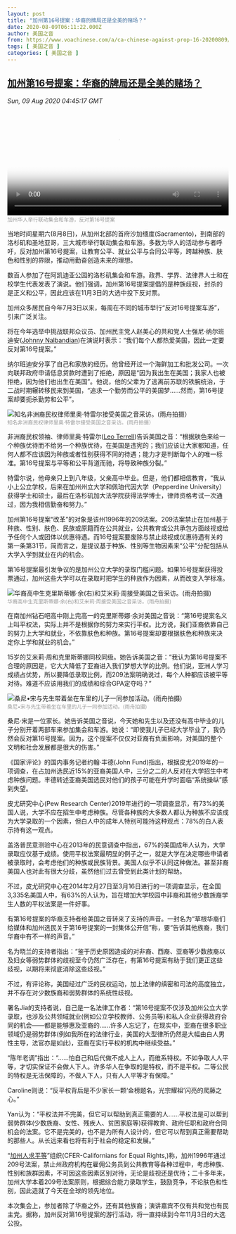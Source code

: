 ```yaml
---
layout: post
title: "加州第16号提案：华裔的牌局还是全美的赌场？"
date: 2020-08-09T06:11:22.000Z
author: 美国之音
from: https://www.voachinese.com/a/ca-chinese-against-prop-16-20200809/5536339.html
tags: [ 美国之音 ]
categories: [ 美国之音 ]
---
```

<!--1596953482000-->
[加州第16号提案：华裔的牌局还是全美的赌场？](https://www.voachinese.com/a/ca-chinese-against-prop-16-20200809/5536339.html)
------

<div>
<div><i>Sun, 09 Aug 2020 04:45:17 GMT</i></div><video poster="https://images.weserv.nl?url=gdb.voanews.com/20f62fa6-48ff-4678-b2e1-f2670c68e4a2_tv_r1_s_w900.jpg" src="https://av.voanews.com/Videoroot/Pangeavideo/2020/08/2/20/20f62fa6-48ff-4678-b2e1-f2670c68e4a2_240p.mp4" style="width:100%" controls></video><div><small style="color: #999;">加州华人举行联动集会和车游，反对第16号提案</small></div><p>当地时间星期六(8月8日)，从加州北部的首府沙加缅度(Sacramento)，到南部的洛杉矶和圣地亚哥，三大城市举行联动集会和车游。多数为华人的活动参与者呼吁，反对加州第16号提案，让教育公平、就业公平与合同公平等，跨越种族、肤色和性别的界限，推动用勤奋创造未来的理想。</p><p>数百人参加了在阿凯迪亚公园的洛杉矶集会和车游。政界、学界、法律界人士和在校学生代表发表了演说。他们强调，加州第16号提案提倡的是种族歧视，封杀的是正义和公平，因此应该在11月3日的大选中投下反对票。</p><p>加州众多居民自今年7月3日以来，每周在不同的城市举行“反对16号提案车游”，引来广泛关注。</p><p>将在今年选举中挑战联邦众议员、加州民主党人赵美心的共和党人士强尼·纳尔班迪安(<a class="wsw__a" href="https://ballotpedia.org/Johnny_Nalbandian">Johnny Nalbandian</a>)在演说时表示：“我们每个人都热爱美国，因此一定要反对第16号提案。”</p><p>纳尔班迪安分享了自己和家族的经历。他曾经开过一个海鲜加工和批发公司。一次向联邦政府申请低息贷款时遭到了拒绝，原因是“因为我出生在美国；我家人也被拒绝，因为他们也出生在美国”。他说，他的父辈为了逃离前苏联的铁腕统治，于二战时期辗转移民来到美国，“追求一个勤劳而公平的美国梦……然而，第16号提案却要扼杀勤劳和公平”。</p><div class="contentImage floatLeft" ><img  class="photo" src="https://images.weserv.nl?url=gdb.voanews.com/393A5C58-19CA-4460-B9E1-CE55CF4ED6F5_w900.jpg" alt="知名非洲裔民权律师里奥·特雷尔接受美国之音采访。(雨舟拍摄）" border="0"/><div><small style="color: #999;">知名非洲裔民权律师里奥&#183;特雷尔接受美国之音采访。(雨舟拍摄）</small></div></div><p>非洲裔民权领袖、律师里奥·特雷尔(<a class="wsw__a" href="https://en.wikipedia.org/wiki/Leo_Terrell">Leo Terrell</a>)告诉美国之音：“根据肤色来给一个种族优待而不给另一个种族优待，在美国是违宪的；我们应该让大家都知道，任何人都不应该因为种族或者性别获得不同的待遇；能力才是判断每个人的唯一标准。第16号提案与平等和公平背道而驰，将导致种族分裂。”</p><p>特雷尔说，他母亲只上到八年级，父亲高中毕业。但是，他们都相信教育，“我从小上公立学校，后来在加州州立大学和佩珀代因大学（Pepperdine University）获得学士和硕士，最后在洛杉矶加大法学院获得法学博士，律师资格考试一次通过，因为我相信勤奋和努力。”</p><p>加州第16号提案“改革”的对象是该州1996年的209法案。209法案禁止在加州基于种族、性别、肤色、民族或原籍而在公共就业，公共教育或公共承包方面歧视或给予任何个人或团体以优惠待遇。而16号提案要废除与禁止歧视或优惠待遇有关的第一条第31节，简而言之，是提议基于种族、性别等生物因素来“公平”分配包括从大学入学到就业在内的机会。</p><p>第16号提案最引发争议的是加州公立大学的录取门槛问题。如果16号提案获得投票通过，加州这些大学可以在录取时把学生的种族作为因素，从而改变入学标准。</p><div class="contentImage floatLeft" ><img  class="photo" src="https://images.weserv.nl?url=gdb.voanews.com/D6E9C0C5-354D-4614-8001-0B228A7D16FA_w900.jpg" alt="华裔高中生克里斯蒂娜·余(右)和艾米莉·周接受美国之音采访。(雨舟拍摄)" border="0"/><div><small style="color: #999;">华裔高中生克里斯蒂娜&#183;余(右)和艾米莉&#183;周接受美国之音采访。(雨舟拍摄)</small></div></div><p>在南加州钻石吧高中刚上完高一的克里斯蒂娜·余对美国之音说：“第16号提案名义上叫平权法，实际上并不是根据你的努力来实行平权。比方说，我们亚裔依靠自己的努力上大学和就业，不依靠肤色和种族。第16号提案却要根据肤色和种族来决定你上学和就业的机会。”</p><p>15岁的艾米莉·周和克里斯蒂娜同校同级。她告诉美国之音：“我认为第16号提案不合理的原因是，它大大降低了亚裔进入我们梦想大学的比例。他们说，亚洲人学习成绩占优势，所以要降低录取比例，而209法案明确说过，每个人种都应该被平等对待。难道不应该用我们的成绩和综合GPA定夺吗？”</p><div class="contentImage floatLeft" ><img  class="photo" src="https://images.weserv.nl?url=gdb.voanews.com/B1A9C04E-84CC-460D-8590-035A266BCD39_w900.jpg" alt="桑尼•宋与先生带着坐在车里的儿子一同参加活动。(雨舟拍摄)" border="0"/><div><small style="color: #999;">桑尼•宋与先生带着坐在车里的儿子一同参加活动。(雨舟拍摄)</small></div></div><p>桑尼·宋是一位家长。她告诉美国之音说，今天她和先生以及还没有高中毕业的儿子分别开着两部车来参加集会和车游。她说：“即使我儿子已经大学毕业了，我仍然会反对第16号提案。因为，这个提案不仅仅对亚裔有负面影响，对美国的整个文明和社会发展都是很大的伤害。”</p><p>《国家评论》的国内事务记者约翰·丰德(John Fund)指出，根据皮尤2019年的一项调查，在占加州选民近15%的亚裔美国人中，三分之二的人反对在大学招生中考虑种族问题。丰德转述亚裔美国选民对他们的孩子可能在升学时面临“系统操纵”感到失望。</p><p>皮尤研究中心(Pew Research Center)2019年进行的一项调查显示，有73%的美国人说，大学不应在招生中考虑种族。尽管各种族的大多数人都认为种族不应该成为大学录取的一个因素，但白人中的成年人特别可能持这种观点：78%的白人表示持有这一观点。</p><p>盖洛普民意测验中心在2013年的民意调查中指出，67%的美国成年人认为，大学录取应仅基于成绩。使用平权法案最明显的例子之一，就是大学在决定哪些申请者被录取时，会考虑他们的种族或民族背景。美国人似乎不认同这种做法。甚至非裔美国人也对此有很大分歧，虽然他们过去曾受到此类计划的帮助。</p><p>不过，皮尤研究中心在2014年2月27日至3月16日进行的一项调查显示，在全国3,335名美国人中，有63%的人认为，旨在增加大学校园中非裔和其他少数族裔学生人数的平权法案是一件好事。</p><p>有第16号提案的华裔支持者给美国之音转来了支持的声音。一封名为“草根华裔们给媒体和加州选民关于第16号提案的一封集体公开信”称，要“告诉其他族裔，我们华裔中有不一样的声音。”</p><p>名为晓兰的支持者指出：“鉴于历史原因造成的对非裔、西裔、亚裔等少数族裔以及妇女等弱势群体的歧视至今仍然广泛存在，有第16号提案有助于我们更正这些歧视，以期将来彻底消除这些歧视。”</p><p>不过，有评论称，美国经过广泛的民权运动，加上法律的缜密和司法的高度独立，并不存在对少数族裔和弱势群体的系统性歧视。</p><p>署名Jia的支持者说，自己是一名法律工作者：“第16号提案不仅涉及加州公立大学录取，也涉及公共领域就业(例如公立学校教师、公务员等)和私人企业获得政府合同的机会——都是能够惠及亚裔的……许多人忘记了，在现实中，亚裔在很多职业领域仍是弱势群体(例如我所在的法律行业，美国的大型律所仍然是大幅由白人男性主导，法官亦是如此)，亚裔在实行平权的机构中继续受益。”</p><p>“陈年老调”指出：“……怕自己和后代做不成人上人，而维系特权。不如争取人人平等，才切实保证不会做人下人。许多华人在争取的是特权，而不是平权。二等公民的特权是无法保障的，不做人下人，只有人人平等才有保障。”</p><p>Caroline则说：“反平权背后是不少家长一颗‘金榜题名，光宗耀祖’闪亮的爬藤之心。”</p><p>Yan认为：“平权法并不完美，但它可以帮助到真正需要的人……平权法是可以帮到弱势群体(少数族裔、女性、残疾人、贫困家庭等)获得教育、政府任职和政府合同机会的法案。它不是完美的，也不是为所有人设计的，但它可以帮到真正需要帮助的那些人。从长远来看也将有利于社会的稳定和发展。”</p><p>“<a class="wsw__a" href="https://californiansforequalrights.org/">加州人求平等</a>”组织(CFER-Californians for Equal Rights,)称，加州1996年通过209号法案，禁止州政府机构在雇佣公务员到公共教育等各种过程中，考虑种族、性别和族群因素，不可因这些因素区别对待，无论是歧视还是优待；二十多年来，加州大学本着209号法案原则，根据综合能力录取学生，鼓励竞争，不论肤色和性别，因此造就了今天在全球的领先地位。</p><p>本次集会上，参加者除了华裔之外，还有其他族裔；演讲嘉宾不仅有共和党也有民主党。据称，加州反对第16号提案的游行活动，将一直持续到今年11月3日的大选公投。</p>
</div>
